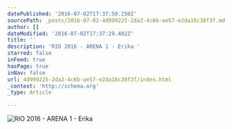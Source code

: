 ```yaml
---
datePublished: '2016-07-02T17:37:50.250Z'
sourcePath: _posts/2016-07-02-4d999225-2da2-4c6b-ae57-e2da16c38f3f.md
author: []
dateModified: '2016-07-02T17:37:29.402Z'
title: ''
description: 'RIO 2016 - ARENA 1 - Erika '
starred: false
inFeed: true
hasPage: true
inNav: false
url: 4d999225-2da2-4c6b-ae57-e2da16c38f3f/index.html
_context: 'http://schema.org'
_type: Article

---
```

![RIO 2016 - ARENA 1 - Erika ](https://the-grid-user-content.s3-us-west-2.amazonaws.com/d2aa312f-4b1d-4c6a-9e9e-a669b6a9a4cd.jpg)